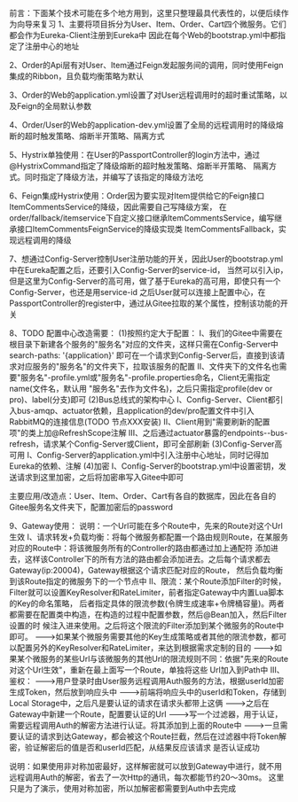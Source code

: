 前言：下面某个技术可能在多个地方用到，这里只整理最具代表性的，以便后续作为向导来复习
1、主要将项目拆分为User、Item、Order、Cart四个微服务。它们都会作为Eureka-Client注册到Eureka中
因此在每个Web的bootstrap.yml中都指定了注册中心的地址

2、Order的Api层有对User、Item通过Feign发起服务间的调用，同时使用Feign集成的Ribbon，且负载均衡策略为默认

3、Order的Web的application.yml设置了对User远程调用时的超时重试策略，以及Feign的全局默认参数

4、Order/User的Web的application-dev.yml设置了全局的远程调用时的降级熔断的超时触发策略、熔断半开策略、隔离方式

5、Hystrix单独使用：在User的PassportController的login方法中，通过@HystrixCommand指定了降级熔断的超时触发策略、熔断半开策略、
隔离方式。同时指定了降级方法，并编写了该指定的降级方法吃

6、Feign集成Hystrix使用：Order因为要实现对Item提供给它的Feign接口ItemCommentsService的降级，因此需要自己写降级方案，
在order/fallback/itemservice下自定义接口继承ItemCommentsService，编写继承接口ItemCommentsFeignService的降级实现类
ItemCommentsFallback，实现远程调用的降级

7、想通过Config-Server控制User注册功能的开关，因此User的bootstrap.yml中在Eureka配置之后，还要引入Config-Server的service-id，
当然可以引入ip，但是这里为Config-Server的高可用，做了基于Eureka的高可用，即使只有一个Config-Server，也还是用service-id
  之后User就可以连接上配置中心，在PassportController的register中，通过从Gitee拉取的某个属性，控制该功能的开关

8、TODO 配置中心改造需要：
(1)按照约定大于配置：
  I、我们的Gitee中需要在根目录下新建各个服务的"服务名"对应的文件夹，这样只需在Config-Server中search-paths: '{application}'
  即可在一个请求到Config-Server后，直接到该请求对应服务的"服务名"的文件夹下，拉取该服务的配置
  II、文件夹下的文件名也需要"服务名"-profile.yml或"服务名"-profile.properties命名，Client无需指定name(文件名，默认用
  "服务名"去作为文件名)，之后只需指定profile(dev or pro)、label(分支)即可
(2)Bus总线式的架构中心
  I、Config-Server、Client都引入bus-amqp、actuator依赖，且application的dev/pro配置文件中引入RabbitMQ的连接信息(TODO 节点XXX安装)
  II、Client用到"需要刷新的配置项"的类上加@RefreshScope注解
  III、之后通过actuator暴露的endpoints--bus-refresh，请求某个Config-Server或Client，即可全部刷新
(3)Config-Server高可用
  I、Config-Server的application.yml中引入注册中心地址，同时记得加Eureka的依赖、注解
(4)加密
  I、Config-Server的bootstrap.yml中设置密钥，发送请求到这里加密，之后将加密串写入Gitee中即可

  主要应用/改造点：User、Item、Order、Cart有各自的数据库，因此在各自的Gitee服务名文件夹下，配置加密后的password

9、Gateway使用：
  说明：一个Url可能在多个Route中，先来的Route对这个Url生效
  I、请求转发+负载均衡：将每个微服务都配置一个路由规则Route，在某服务对应的Route中：将该微服务所有的Controller的路由都通过加上通配符
  添加进去，这样该Controller下的所有方法的路由都会添加进去。之后每个请求都去Gateway(ip:20004)，Gateway根据这个请求匹配对应的Route，
  然后负载均衡到该Route指定的微服务下的一个节点中
  II、限流：某个Route添加Filter的时候，Filter就可以设置KeyResolver和RateLimiter，前者指定Gateway中内置Lua脚本的Key的命名策略，
  后者指定具体的限流参数(令牌生成速率+令牌桶容量)。两者都需要在配置类中构造，在构造的过程中配置参数，然后@Bean加入，然后Filter设置的时
  候注入进来使用。之后将这个限流的Filter添加到某个微服务的Route中即可。
  --->如果某个微服务需要其他的Key生成策略或者其他的限流参数，都可以配置另外的KeyResolver和RateLimiter，来达到根据需求定制的目的
  --->如果某个微服务的某些Url与该微服务的其他Url的限流规则不同：依据"先来的Route对这个Url生效"，重新在最上面写一个Route，单独将这些
  Url加入到Path中
  III、鉴权：
  --->用户登录时由User服务远程调用Auth服务的方法，根据userId加密生成Token，然后放到响应头中
  --->前端将响应头中的userId和Token，存储到Local Storage中，之后凡是要认证的请求在请求头都带上这俩
  --->之后在Gateway中新建一个Route，配置要认证的Url
  --->写一个过滤器，用于认证，需要远程调用Auth的解密方法进行认证。将其添加到上面的Route中
  --->一旦需要认证的请求到达Gateway，都会被这个Route拦截，然后在过滤器中将Token解密，验证解密后的值是否和userId匹配，从结果反应该请求
  是否认证成功

  说明：如果使用非对称加密最好，这样解密就可以放到Gateway中进行，就不用远程调用Auth的解密，省去了一次Http的通讯，每次都能节约20～30ms。
  这里只是为了演示，使用对称加密，所以加解密都需要到Auth中去完成

